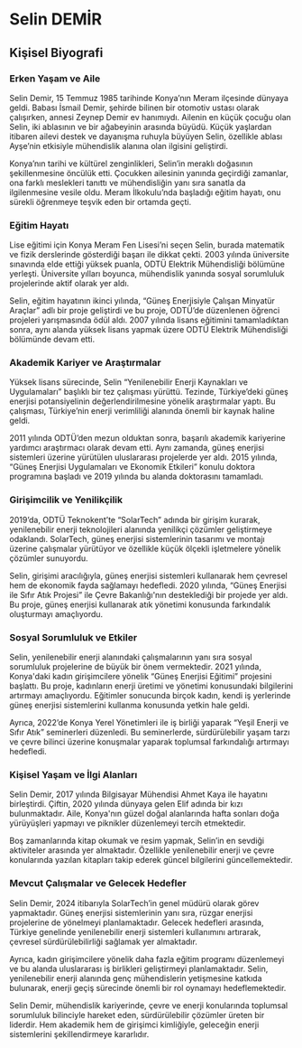 # Selin DEMİR

## Kişisel Biyografi

### Erken Yaşam ve Aile

Selin Demir, 15 Temmuz 1985 tarihinde Konya’nın Meram ilçesinde dünyaya geldi. Babası İsmail Demir, şehirde bilinen bir otomotiv ustası olarak çalışırken, annesi Zeynep Demir ev hanımıydı. Ailenin en küçük çocuğu olan Selin, iki ablasının ve bir ağabeyinin arasında büyüdü. Küçük yaşlardan itibaren ailevi destek ve dayanışma ruhuyla büyüyen Selin, özellikle ablası Ayşe’nin etkisiyle mühendislik alanına olan ilgisini geliştirdi.

Konya’nın tarihi ve kültürel zenginlikleri, Selin’in meraklı doğasının şekillenmesine öncülük etti. Çocukken ailesinin yanında geçirdiği zamanlar, ona farklı meslekleri tanıttı ve mühendisliğin yanı sıra sanatla da ilgilenmesine vesile oldu. Meram İlkokulu’nda başladığı eğitim hayatı, onu sürekli öğrenmeye teşvik eden bir ortamda geçti.

### Eğitim Hayatı

Lise eğitimi için Konya Meram Fen Lisesi’ni seçen Selin, burada matematik ve fizik derslerinde gösterdiği başarı ile dikkat çekti. 2003 yılında üniversite sınavında elde ettiği yüksek puanla, ODTÜ Elektrik Mühendisliği bölümüne yerleşti. Üniversite yılları boyunca, mühendislik yanında sosyal sorumluluk projelerinde aktif olarak yer aldı.

Selin, eğitim hayatının ikinci yılında, “Güneş Enerjisiyle Çalışan Minyatür Araçlar” adlı bir proje geliştirdi ve bu proje, ODTÜ’de düzenlenen öğrenci projeleri yarışmasında ödül aldı. 2007 yılında lisans eğitimini tamamladıktan sonra, aynı alanda yüksek lisans yapmak üzere ODTÜ Elektrik Mühendisliği bölümünde devam etti.

### Akademik Kariyer ve Araştırmalar

Yüksek lisans sürecinde, Selin “Yenilenebilir Enerji Kaynakları ve Uygulamaları” başlıklı bir tez çalışması yürüttü. Tezinde, Türkiye’deki güneş enerjisi potansiyelinin değerlendirilmesine yönelik araştırmalar yaptı. Bu çalışması, Türkiye’nin enerji verimliliği alanında önemli bir kaynak haline geldi.

2011 yılında ODTÜ’den mezun olduktan sonra, başarılı akademik kariyerine yardımcı araştırmacı olarak devam etti. Aynı zamanda, güneş enerjisi sistemleri üzerine yürütülen uluslararası projelerde yer aldı. 2015 yılında, “Güneş Enerjisi Uygulamaları ve Ekonomik Etkileri” konulu doktora programına başladı ve 2019 yılında bu alanda doktorasını tamamladı.

### Girişimcilik ve Yenilikçilik

2019’da, ODTÜ Teknokent’te “SolarTech” adında bir girişim kurarak, yenilenebilir enerji teknolojileri alanında yenilikçi çözümler geliştirmeye odaklandı. SolarTech, güneş enerjisi sistemlerinin tasarımı ve montajı üzerine çalışmalar yürütüyor ve özellikle küçük ölçekli işletmelere yönelik çözümler sunuyordu.

Selin, girişimi aracılığıyla, güneş enerjisi sistemleri kullanarak hem çevresel hem de ekonomik fayda sağlamayı hedefledi. 2020 yılında, “Güneş Enerjisi ile Sıfır Atık Projesi” ile Çevre Bakanlığı'nın desteklediği bir projede yer aldı. Bu proje, güneş enerjisi kullanarak atık yönetimi konusunda farkındalık oluşturmayı amaçlıyordu.

### Sosyal Sorumluluk ve Etkiler

Selin, yenilenebilir enerji alanındaki çalışmalarının yanı sıra sosyal sorumluluk projelerine de büyük bir önem vermektedir. 2021 yılında, Konya'daki kadın girişimcilere yönelik “Güneş Enerjisi Eğitimi” projesini başlattı. Bu proje, kadınların enerji üretimi ve yönetimi konusundaki bilgilerini artırmayı amaçlıyordu. Eğitimler sonucunda birçok kadın, kendi iş yerlerinde güneş enerjisi sistemlerini kullanma konusunda yetkin hale geldi.

Ayrıca, 2022’de Konya Yerel Yönetimleri ile iş birliği yaparak “Yeşil Enerji ve Sıfır Atık” seminerleri düzenledi. Bu seminerlerde, sürdürülebilir yaşam tarzı ve çevre bilinci üzerine konuşmalar yaparak toplumsal farkındalığı artırmayı hedefledi.

### Kişisel Yaşam ve İlgi Alanları

Selin Demir, 2017 yılında Bilgisayar Mühendisi Ahmet Kaya ile hayatını birleştirdi. Çiftin, 2020 yılında dünyaya gelen Elif adında bir kızı bulunmaktadır. Aile, Konya'nın güzel doğal alanlarında hafta sonları doğa yürüyüşleri yapmayı ve piknikler düzenlemeyi tercih etmektedir.

Boş zamanlarında kitap okumak ve resim yapmak, Selin’in en sevdiği aktiviteler arasında yer almaktadır. Özellikle yenilenebilir enerji ve çevre konularında yazılan kitapları takip ederek güncel bilgilerini güncellemektedir.

### Mevcut Çalışmalar ve Gelecek Hedefler

Selin Demir, 2024 itibarıyla SolarTech’in genel müdürü olarak görev yapmaktadır. Güneş enerjisi sistemlerinin yanı sıra, rüzgar enerjisi projelerine de yönelmeyi planlamaktadır. Gelecek hedefleri arasında, Türkiye genelinde yenilenebilir enerji sistemleri kullanımını artırarak, çevresel sürdürülebilirliği sağlamak yer almaktadır.

Ayrıca, kadın girişimcilere yönelik daha fazla eğitim programı düzenlemeyi ve bu alanda uluslararası iş birlikleri geliştirmeyi planlamaktadır. Selin, yenilenebilir enerji alanında genç mühendislerin yetişmesine katkıda bulunarak, enerji geçiş sürecinde önemli bir rol oynamayı hedeflemektedir.

Selin Demir, mühendislik kariyerinde, çevre ve enerji konularında toplumsal sorumluluk bilinciyle hareket eden, sürdürülebilir çözümler üreten bir liderdir. Hem akademik hem de girişimci kimliğiyle, geleceğin enerji sistemlerini şekillendirmeye kararlıdır.